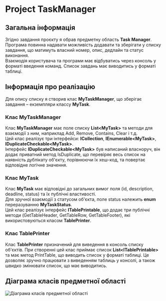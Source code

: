# Project TaskManager

## Загальна інформація
Згідно завдання проєкту я обрав предметну область __Task Manager__.  
Програма повинна надавати можливість додавати та зберігати у списку завдання, що матимуть власний номер, опис, дедлайн та статус виконання.  
Взаємодія користувача та програми має відбуватись через консоль у форматі введення команд. Список завдань має виводитись у форматі таблиці.  

## Інформація про реалізацію
Для опису списку я створив клас __MyTaskManager__, що зберігає завдання – екземпляри классу __MyTask__.  

### Клас MyTaskManager
Клас __MyTaskManager__ має поле списку __List\<MyTask>__ та методи для взаємодії з ним, наприклад Add, Remove, Contains, Clear і т.д.  
Цей клас реалізує три інтерфейси: __ICollection__, __IEnumerable\<MyTask>__, __IDuplicateCheckable\<MyTask>__.  
Інтерфейс __IDuplicateCheckable\<MyTask>__ був написаний власноруч, він додає приватний метод IsDuplicate, що перевіряє весь список на наявність дублікату об'єкту, порівнюючи їх хеш-код, та повертає відповідне логічне значення.

### Клас MyTask
Клас __MyTask__ має відповідні до загальних вимог поля (id, description, deadline, status) та їх публічні властивості.  
Для зручної взаємодії з статусом об'єкта, поле status належить __enum__ переразуванню __MyTaskStatus__.  
Цей клас реалізує інтерфейс __ITablePrintable__, що додає три публічні методи (GetTableHeader, GetTableRow, GetTableFooter), які використовуються класом __TablePrinter__.

### Клас TablePrinter
Клас __TablePrinter__ призначений для виведення в консоль списку об'єктів. При створенні цей клас приймає список __List\<ITablePrintable>__ та має метод PrintTable, що виводить список у форматі таблиці. Це дозволяє зручно працювати з виведенням таблиць у консолі, а також швидко змінювати список, що має виводитись.

## Діаграма класів предметної області
![Діаграма класів предметної області](https://github.com/Marivatis/ProjectA-TaskManager/blob/master/Pr%D0%BEject_TaskManager_Diagram.png)